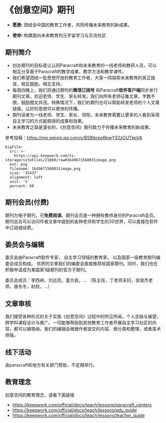 # 《创意空间》期刊

- **愿景:** 团结全中国的教育工作者，共同传播未来教育的新成果。

- **使命:** 构建面向未来教育的元宇宙学习与交流社区

## 期刊简介
- 创办期刊的目标是让认同Paracraft和未来教育的一线老师和教研人员，可以相互分享基于Paracraft的教学成果、教学方法和教学课件。 
- 我们希望团结一批思想开放的教育工作者，大家一同探索未来教育的真正路径，相互鼓励，相互支持。
- 每周四晚上，我们将通过期刊的**微信订阅号** 和Paracraft**软件客户端**同步发行期刊文章。欢迎老师、学生、家长转发。我们向所有老师征集文章，字数不限，鼓励图文并茂。特殊情况下，我们的期刊也可以帮助转发老师的个人文章链接，让好的思想可以更快的传播。
- 期刊读者为一线老师、学生、家长、领导。未来教育需要让更多的人看到采用自主学习的方式能取得的成果和效果。
- 未来教育之路是漫长的，《创意空间》期刊致力于传播未来教育的新成果。

参考投稿：https://mp.weixin.qq.com/s/BS8lbrpoRpwY32zCUTkpVA

 
```@BigFile
bigFile:
  src: >-
    https://api.keepwork.com/ts-storage/siteFiles/21660/raw#1649671568031image.png
  ext: png
  filename: 1649671568031image.png
  size: '35437'
  alignment: left
  unit: '%'
  percent: 60

```

## 期刊会员(付费)
期刊为电子期刊，可**免费阅读**。期刊会员是一种拥有教师身份的Paracraft会员。期刊会员可以访问作者文章中提到的各种老师和学生的3D世界，可以直接在软件中订阅或续费。

## 委员会与编辑
委员会由Paracraft软件专家， 自主学习领域的教育家， 以及国家一级教育期刊编委会成员构成。 优质的文章我们的编委会直接推荐给国家期刊。同时，我们也在积极申请成为某国家1级期刊的官方子期刊。 

委员会成员：李西峙，刘远亮，童方民，...   （陈主任，丁老师夫妇，吴俊杰老师，唐冬冬，赵校，...）

## 文章审核
我们接受各种形式的关于实施《创意空间》过程中的所见所闻，个人总结与展望，跨学科课程设计与推广。一切能够帮助到其他教育工作者开展自主学习社区的内容，都可以被吸纳。我们的编辑会根据作者提交的内容，做分类和整理，或者美术排版。

## 线下活动
由paracraft和地方有关部门赞助，不定期举行。

## 教育理念
创意空间的教育理念，请看下面链接
- https://keepwork.com/official/docs/teach/lessons/paracraft_centers
- https://keepwork.com/official/docs/teach/lessons/edu_guide
- https://keepwork.com/official/docs/teach/lessons/teacher_guide